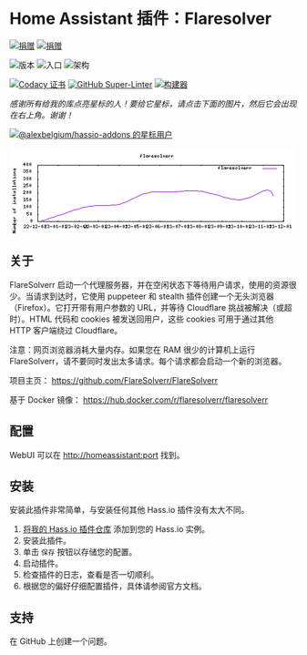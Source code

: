 # Home Assistant 插件：Flaresolver

[![捐赠][donation-badge]](https://www.buymeacoffee.com/alexbelgium)
[![捐赠][paypal-badge]](https://www.paypal.com/donate/?hosted_button_id=DZFULJZTP3UQA)

![版本](https://img.shields.io/badge/dynamic/json?label=Version&query=%24.version&url=https%3A%2F%2Fraw.githubusercontent.com%2Falexbelgium%2Fhassio-addons%2Fmaster%2Fflaresolverr%2Fconfig.json)
![入口](https://img.shields.io/badge/dynamic/json?label=Ingress&query=%24.ingress&url=https%3A%2F%2Fraw.githubusercontent.com%2Falexbelgium%2Fhassio-addons%2Fmaster%2Fflaresolverr%2Fconfig.json)
![架构](https://img.shields.io/badge/dynamic/json?color=success&label=Arch&query=%24.arch&url=https%3A%2F%2Fraw.githubusercontent.com%2Falexbelgium%2Fhassio-addons%2Fmaster%2Fflaresolverr%2Fconfig.json)

[![Codacy 证书](https://app.codacy.com/project/badge/Grade/9c6cf10bdbba45ecb202d7f579b5be0e)](https://www.codacy.com/gh/alexbelgium/hassio-addons/dashboard?utm_source=github.com&utm_medium=referral&utm_content=alexbelgium/hassio-addons&utm_campaign=Badge_Grade)
[![GitHub Super-Linter](https://img.shields.io/github/actions/workflow/status/alexbelgium/hassio-addons/weekly-supelinter.yaml?label=Lint%20code%20base)](https://github.com/alexbelgium/hassio-addons/actions/workflows/weekly-supelinter.yaml)
[![构建器](https://img.shields.io/github/actions/workflow/status/alexbelgium/hassio-addons/onpush_builder.yaml?label=Builder)](https://github.com/alexbelgium/hassio-addons/actions/workflows/onpush_builder.yaml)

[donation-badge]: https://img.shields.io/badge/Buy%20me%20a%20coffee%20(no%20paypal)-%23d32f2f?logo=buy-me-a-coffee&style=flat&logoColor=white
[paypal-badge]: https://img.shields.io/badge/Buy%20me%20a%20coffee%20with%20Paypal-0070BA?logo=paypal&style=flat&logoColor=white

_感谢所有给我的库点亮星标的人！要给它星标，请点击下面的图片，然后它会出现在右上角。谢谢！_

[![@alexbelgium/hassio-addons 的星标用户](https://raw.githubusercontent.com/alexbelgium/hassio-addons/master/.github/stars2.svg)](https://github.com/alexbelgium/hassio-addons/stargazers)

![下载演变](https://raw.githubusercontent.com/alexbelgium/hassio-addons/master/flaresolverr/stats.png)

## 关于

FlareSolverr 启动一个代理服务器，并在空闲状态下等待用户请求，使用的资源很少。当请求到达时，它使用 puppeteer 和 stealth 插件创建一个无头浏览器（Firefox）。它打开带有用户参数的 URL，并等待 Cloudflare 挑战被解决（或超时）。HTML 代码和 cookies 被发送回用户，这些 cookies 可用于通过其他 HTTP 客户端绕过 Cloudflare。

注意：网页浏览器消耗大量内存。如果您在 RAM 很少的计算机上运行 FlareSolverr，请不要同时发出太多请求。每个请求都会启动一个新的浏览器。

项目主页： https://github.com/FlareSolverr/FlareSolverr

基于 Docker 镜像： https://hub.docker.com/r/flaresolverr/flaresolverr

## 配置

WebUI 可以在 <http://homeassistant:port> 找到。

## 安装

安装此插件非常简单，与安装任何其他 Hass.io 插件没有太大不同。

1. [将我的 Hass.io 插件仓库][repository] 添加到您的 Hass.io 实例。
1. 安装此插件。
1. 单击 `保存` 按钮以存储您的配置。
1. 启动插件。
1. 检查插件的日志，查看是否一切顺利。
1. 根据您的偏好仔细配置插件，具体请参阅官方文档。

## 支持

在 GitHub 上创建一个问题。

[repository]: https://github.com/alexbelgium/hassio-addons